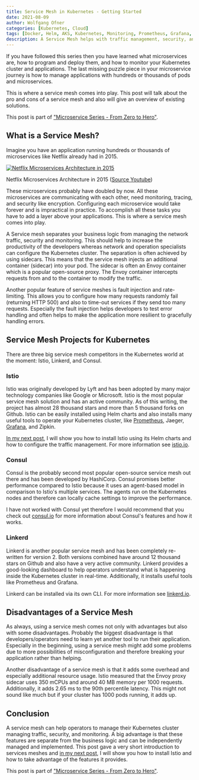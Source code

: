 ```yaml
---
title: Service Mesh in Kubernetes - Getting Started
date: 2021-08-09
author: Wolfgang Ofner
categories: [Kubernetes, Cloud]
tags: [Docker, Helm, AKS, Kubernetes, Monitoring, Prometheus, Grafana, Istio, Consul, Linkerd]
description: A Service Mesh helps with traffic management, security, and traceability in Kubernetes and can be achieved independently of the business logic
---
```


If you have followed this series then you have learned what microservices are, how to program and deploy them, and how to monitor your Kubernetes cluster and applications. The last missing puzzle piece in your microservice journey is how to manage applications with hundreds or thousands of pods and microservices.

This is where a service mesh comes into play. This post will talk about the pro and cons of a service mesh and also will give an overview of existing solutions.

This post is part of ["Microservice Series - From Zero to Hero"](/microservice-series-from-zero-to-hero).

## What is a Service Mesh?

Imagine you have an application running hundreds or thousands of microservices like Netflix already had in 2015. 

<div class="col-12 col-sm-10 aligncenter">
  <a href="/assets/img/posts/2020/04/Netflix-Architecture-in-2015.jpg"><img loading="lazy" src="/assets/img/posts/2020/04/Netflix-Architecture-in-2015.jpg" alt="Netflix Microservices Architecture in 2015" /></a>
  
  <p>
    Netflix Microservices Architecture in 2015 (<a href="https://www.youtube.com/watch?v=-mL3zT1iIKw" target="_blank" rel="noopener noreferrer">Source Youtube</a>)
  </p>
</div>

These microservices probably have doubled by now. All these microservices are communicating with each other, need monitoring, tracing, and security like encryption. Configuring each microservice would take forever and is impractical in practice. To accomplish all these tasks you have to add a layer above your applications. This is where a service mesh comes into play. 

A Service mesh separates your business logic from managing the network traffic, security and monitoring. This should help to increase the productivity of the developers whereas network and operation specialists can configure the Kubernetes cluster. The separation is often achieved by using sidecars. This means that the service mesh injects an additional container (sidecar) into your pod. The sidecar is often an Envoy container which is a popular open-source proxy. The Envoy container intercepts requests from and to the container to modify the traffic. 

Another popular feature of service meshes is fault injection and rate-limiting. This allows you to configure how many requests randomly fail (returning HTTP 500) and also to time-out services if they send too many requests. Especially the fault injection helps developers to test error handling and often helps to make the application more resilient to gracefully handling errors.

## Service Mesh Projects for Kubernetes

There are three big service mesh competitors in the Kubernetes world at the moment: Istio, Linkerd, and Consul.

### Istio

Istio was originally developed by Lyft and has been adopted by many major technology companies like Google or Microsoft. Istio is the most popular service mesh solution and has an active community. As of this writing, the project has almost 28 thousand stars and more than 5 thousand forks on Github. Istio can be easily installed using Helm charts and also installs many useful tools to operate your Kubernetes cluster, like [Prometheus](/monitor-net-microservices-with-prometheus), Jaeger, [Grafana](/create-grafana-dashboards-with-prometheus-metrics), and Zipkin. 

[In my next post](/istio-getting-started), I will show you how to install Istio using its Helm charts and how to configure the traffic management. For more information see <a href="https://istio.io/" target="_blank" rel="noopener noreferrer">istio.io</a>. 

### Consul

Consul is the probably second most popular open-source service mesh out there and has been developed by HashiCorp. Consul promises better performance compared to Istio because it uses an agent-based model in comparison to Istio's multiple services. The agents run on the Kubernetes nodes and therefore can locally cache settings to improve the performance. 

I have not worked with Consul yet therefore I would recommend that you check out <a href="https://consul.io/" target="_blank" rel="noopener noreferrer">consul.io</a> for more information about Consul's features and how it works.

### Linkerd

Linkerd is another popular service mesh and has been completely re-written for version 2. Both versions combined have around 12 thousand stars on Github and also have a very active community. Linkerd provides a good-looking dashboard to help operators understand what is happening inside the Kubernetes cluster in real-time. Additionally, it installs useful tools like Prometheus and Grafana.

Linkerd can be installed via its own CLI. For more information see <a href="https://linkerd.io/" target="_blank" rel="noopener noreferrer">linkerd.io</a>. 

## Disadvantages of a Service Mesh

As always, using a service mesh comes not only with advantages but also with some disadvantages. Probably the biggest disadvantage is that developers/operators need to learn yet another tool to run their application. Especially in the beginning, using a service mesh might add some problems due to more possibilities of misconfiguration and therefore breaking your application rather than helping.

Another disadvantage of a service mesh is that it adds some overhead and especially additional resource usage. Istio measured that the Envoy proxy sidecar uses 350 mCPUs and around 40 MB memory per 1000 requests. Additionally, it adds 2.65 ms to the 90th percentile latency. This might not sound like much but if your cluster has 1000 pods running, it adds up. 

## Conclusion

A service mesh can help operators to manage their Kubernetes cluster managing traffic, security, and monitoring. A big advantage is that these features are separate from the business logic and can be independently managed and implemented. This post gave a very short introduction to services meshes and [in my next post](/istio-getting-started), I will show you how to install Istio and how to take advantage of the features it provides.

This post is part of ["Microservice Series - From Zero to Hero"](/microservice-series-from-zero-to-hero).